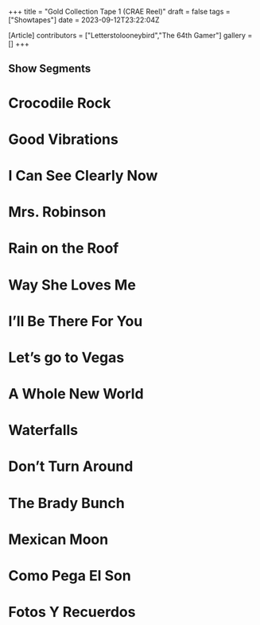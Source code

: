 +++
title = "Gold Collection Tape 1 (CRAE Reel)"
draft = false
tags = ["Showtapes"]
date = 2023-09-12T23:22:04Z

[Article]
contributors = ["Letterstolooneybird","The 64th Gamer"]
gallery = []
+++
<h2> Show Segments </h2>

# Crocodile Rock
# Good Vibrations
# I Can See Clearly Now
# Mrs. Robinson
# Rain on the Roof
# Way She Loves Me
# I’ll Be There For You
# Let’s go to Vegas
# A Whole New World
# Waterfalls
# Don’t Turn Around
# The Brady Bunch
# Mexican Moon
# Como Pega El Son
# Fotos Y Recuerdos